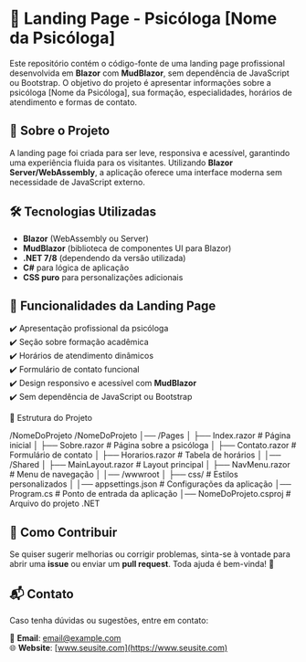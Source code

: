 # 🌿 Landing Page - Psicóloga [Nome da Psicóloga]

Este repositório contém o código-fonte de uma landing page profissional desenvolvida em **Blazor** com **MudBlazor**, sem dependência de JavaScript ou Bootstrap. O objetivo do projeto é apresentar informações sobre a psicóloga [Nome da Psicóloga], sua formação, especialidades, horários de atendimento e formas de contato.

## 📌 Sobre o Projeto

A landing page foi criada para ser leve, responsiva e acessível, garantindo uma experiência fluida para os visitantes. Utilizando **Blazor Server/WebAssembly**, a aplicação oferece uma interface moderna sem necessidade de JavaScript externo.

## 🛠 Tecnologias Utilizadas

- **Blazor** (WebAssembly ou Server)
- **MudBlazor** (biblioteca de componentes UI para Blazor)
- **.NET 7/8** (dependendo da versão utilizada)
- **C#** para lógica de aplicação
- **CSS puro** para personalizações adicionais

## 🎨 Funcionalidades da Landing Page

✔️ Apresentação profissional da psicóloga  
✔️ Seção sobre formação acadêmica  
✔️ Horários de atendimento dinâmicos  
✔️ Formulário de contato funcional  
✔️ Design responsivo e acessível com **MudBlazor**  
✔️ Sem dependência de JavaScript ou Bootstrap  

📂 Estrutura do Projeto

/NomeDoProjeto
/NomeDoProjeto
│── /Pages
│   ├── Index.razor          # Página inicial
│   ├── Sobre.razor          # Página sobre a psicóloga
│   ├── Contato.razor        # Formulário de contato
│   ├── Horarios.razor       # Tabela de horários
│
│── /Shared
│   ├── MainLayout.razor     # Layout principal
│   ├── NavMenu.razor        # Menu de navegação
│
│── /wwwroot
│   ├── css/                 # Estilos personalizados
│
│── appsettings.json         # Configurações da aplicação
│── Program.cs               # Ponto de entrada da aplicação
│── NomeDoProjeto.csproj     # Arquivo do projeto .NET

## 📝 Como Contribuir

Se quiser sugerir melhorias ou corrigir problemas, sinta-se à vontade para abrir uma **issue** ou enviar um **pull request**. Toda ajuda é bem-vinda! 🚀

## 📬 Contato

Caso tenha dúvidas ou sugestões, entre em contato:

📧 **Email**: [email@example.com](mailto:email@example.com)  
🌐 **Website**: [www.seusite.com](https://www.seusite.com)  
